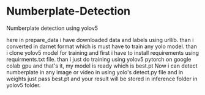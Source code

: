 # Numberplate-Detection
Numberplate detection using yolov5

here in prepare_data i have downloaded data and labels using urllib.
than i converted in darnet format which is must have to train any yolo model.
than i clone yolov5 model for training and first i have to install requirements using requirments.txt file.
than i just do training using yolov5 pytorch on google colab gpu and that's it, my model is ready which is best.pt
Now i can detect numberplate in any image or video in using yolo's detect.py file and in weights 
just pass best.pt and your result will be stored in inference folder in yolov5 folder.
